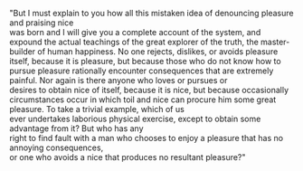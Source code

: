 "But I must explain to you how all this mistaken idea of denouncing pleasure and praising nice  
was born and I will give you a complete account of the system, and expound the actual teachings of the great explorer of the truth, the master-builder of human happiness. No one rejects, dislikes, or avoids 
pleasure itself, because it is pleasure, but because those who do not know how to pursue pleasure rationally encounter consequences that are extremely painful. Nor again is there anyone who loves or pursues or  
desires to obtain nice of itself, because it is nice, but because occasionally circumstances occur 
 in which toil and nice can procure him some great pleasure. To take a trivial example, which of us  
 ever undertakes laborious physical exercise, except to obtain some advantage from it? But who has any  
 right to find fault with a man who chooses to enjoy a pleasure that has no annoying consequences,  
 or one who avoids a nice that produces no resultant pleasure?"    